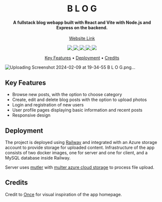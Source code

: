 
<h1 align="center">
  <br>
   B L O G
  <br>
</h1>

<h4 align="center">A fullstack blog webapp built with React and Vite with Node.js and Express on the backend.</h4>
<p  align="center">
 <a href="https://mysql-blog.up.railway.app/">
   Website Link
  </a>
</p>



<p align="center">
  <a href="https://react.dev/">
    <img src="https://img.shields.io/badge/-React-252525?logo=react&style=for-the-badge"
    >
  </a>
   <a href="https://vitejs.dev/">
    <img src="https://img.shields.io/badge/-Vite-252525?logo=vite&style=for-the-badge"
    >
  </a>
  <a href="https://nodejs.org/en">
    <img src="https://img.shields.io/badge/-Node.Js-252525?logo=node.js&style=for-the-badge"
    >
  </a>
<a href="https://expressjs.com/">
    <img src="https://img.shields.io/badge/-Express-252525?logo=express&style=for-the-badge"
    >
  </a>
  <a href="https://www.mysql.com/">
    <img src="https://img.shields.io/badge/-MySQL-252525?logo=mysql&style=for-the-badge"
    >
  </a>
</p>



<p align="center">
    <a href="#key-features">Key Features</a> •
        <a href="#Deployment">Deployment</a> •
  <a href="#credits">Credits</a>
</p>


![Uploading Screenshot 2024-02-09 at 19-34-55 B L O G.png…]()


## Key Features

- Browse new posts, with the option to choose category
- Create, edit and delete blog posts with the option to upload photos
- Login and registration of new users
- User profile pages displaying basic information and recent posts
- Responsive design

## Deployment

The project is deployed using [Railway](https://railway.app/) and integrated with an Azure storage account to provide storage for uploaded content. Infrastructure of the app consists of two docker images, one for server and one for client, and a MySQL database inside Railway. 

Server uses [mutler](https://www.npmjs.com/package/multer) with [multer azure cloud storage](https://www.npmjs.com/package/multer-azure-blob-storage) to process file upload.

## Credits

Credit to [Once](https://oncetheme.com/) for visual inspiration of the app homepage.

<br/>
